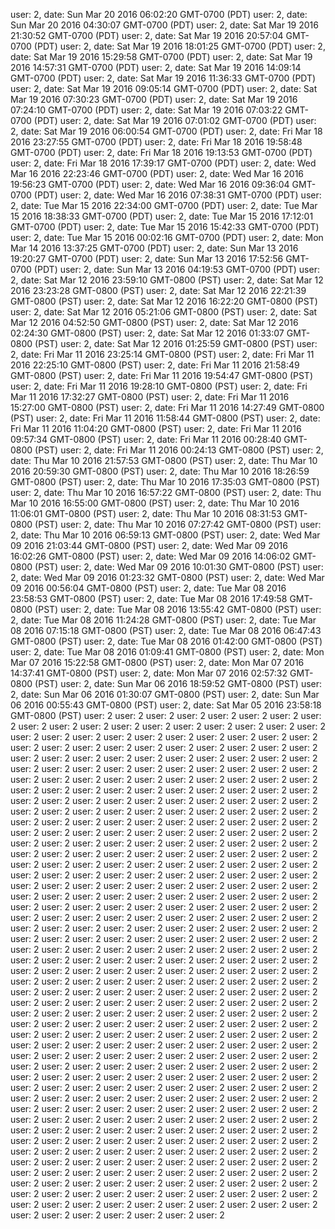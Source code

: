 user: 2, date: Sun Mar 20 2016 06:02:20 GMT-0700 (PDT)
user: 2, date: Sun Mar 20 2016 04:30:07 GMT-0700 (PDT)
user: 2, date: Sat Mar 19 2016 21:30:52 GMT-0700 (PDT)
user: 2, date: Sat Mar 19 2016 20:57:04 GMT-0700 (PDT)
user: 2, date: Sat Mar 19 2016 18:01:25 GMT-0700 (PDT)
user: 2, date: Sat Mar 19 2016 15:29:58 GMT-0700 (PDT)
user: 2, date: Sat Mar 19 2016 14:57:31 GMT-0700 (PDT)
user: 2, date: Sat Mar 19 2016 14:09:14 GMT-0700 (PDT)
user: 2, date: Sat Mar 19 2016 11:36:33 GMT-0700 (PDT)
user: 2, date: Sat Mar 19 2016 09:05:14 GMT-0700 (PDT)
user: 2, date: Sat Mar 19 2016 07:30:23 GMT-0700 (PDT)
user: 2, date: Sat Mar 19 2016 07:24:10 GMT-0700 (PDT)
user: 2, date: Sat Mar 19 2016 07:03:22 GMT-0700 (PDT)
user: 2, date: Sat Mar 19 2016 07:01:02 GMT-0700 (PDT)
user: 2, date: Sat Mar 19 2016 06:00:54 GMT-0700 (PDT)
user: 2, date: Fri Mar 18 2016 23:27:55 GMT-0700 (PDT)
user: 2, date: Fri Mar 18 2016 19:58:48 GMT-0700 (PDT)
user: 2, date: Fri Mar 18 2016 19:13:53 GMT-0700 (PDT)
user: 2, date: Fri Mar 18 2016 17:39:17 GMT-0700 (PDT)
user: 2, date: Wed Mar 16 2016 22:23:46 GMT-0700 (PDT)
user: 2, date: Wed Mar 16 2016 19:56:23 GMT-0700 (PDT)
user: 2, date: Wed Mar 16 2016 09:36:04 GMT-0700 (PDT)
user: 2, date: Wed Mar 16 2016 07:38:31 GMT-0700 (PDT)
user: 2, date: Tue Mar 15 2016 22:34:00 GMT-0700 (PDT)
user: 2, date: Tue Mar 15 2016 18:38:33 GMT-0700 (PDT)
user: 2, date: Tue Mar 15 2016 17:12:01 GMT-0700 (PDT)
user: 2, date: Tue Mar 15 2016 15:42:33 GMT-0700 (PDT)
user: 2, date: Tue Mar 15 2016 00:02:16 GMT-0700 (PDT)
user: 2, date: Mon Mar 14 2016 13:37:25 GMT-0700 (PDT)
user: 2, date: Sun Mar 13 2016 19:20:27 GMT-0700 (PDT)
user: 2, date: Sun Mar 13 2016 17:52:56 GMT-0700 (PDT)
user: 2, date: Sun Mar 13 2016 04:19:53 GMT-0700 (PDT)
user: 2, date: Sat Mar 12 2016 23:59:10 GMT-0800 (PST)
user: 2, date: Sat Mar 12 2016 23:23:28 GMT-0800 (PST)
user: 2, date: Sat Mar 12 2016 22:21:39 GMT-0800 (PST)
user: 2, date: Sat Mar 12 2016 16:22:20 GMT-0800 (PST)
user: 2, date: Sat Mar 12 2016 05:21:06 GMT-0800 (PST)
user: 2, date: Sat Mar 12 2016 04:52:50 GMT-0800 (PST)
user: 2, date: Sat Mar 12 2016 02:24:30 GMT-0800 (PST)
user: 2, date: Sat Mar 12 2016 01:33:07 GMT-0800 (PST)
user: 2, date: Sat Mar 12 2016 01:25:59 GMT-0800 (PST)
user: 2, date: Fri Mar 11 2016 23:25:14 GMT-0800 (PST)
user: 2, date: Fri Mar 11 2016 22:25:10 GMT-0800 (PST)
user: 2, date: Fri Mar 11 2016 21:58:49 GMT-0800 (PST)
user: 2, date: Fri Mar 11 2016 19:54:47 GMT-0800 (PST)
user: 2, date: Fri Mar 11 2016 19:28:10 GMT-0800 (PST)
user: 2, date: Fri Mar 11 2016 17:32:27 GMT-0800 (PST)
user: 2, date: Fri Mar 11 2016 15:27:00 GMT-0800 (PST)
user: 2, date: Fri Mar 11 2016 14:27:49 GMT-0800 (PST)
user: 2, date: Fri Mar 11 2016 11:58:44 GMT-0800 (PST)
user: 2, date: Fri Mar 11 2016 11:04:20 GMT-0800 (PST)
user: 2, date: Fri Mar 11 2016 09:57:34 GMT-0800 (PST)
user: 2, date: Fri Mar 11 2016 00:28:40 GMT-0800 (PST)
user: 2, date: Fri Mar 11 2016 00:24:13 GMT-0800 (PST)
user: 2, date: Thu Mar 10 2016 21:57:53 GMT-0800 (PST)
user: 2, date: Thu Mar 10 2016 20:59:30 GMT-0800 (PST)
user: 2, date: Thu Mar 10 2016 18:26:59 GMT-0800 (PST)
user: 2, date: Thu Mar 10 2016 17:35:03 GMT-0800 (PST)
user: 2, date: Thu Mar 10 2016 16:57:22 GMT-0800 (PST)
user: 2, date: Thu Mar 10 2016 16:55:00 GMT-0800 (PST)
user: 2, date: Thu Mar 10 2016 11:06:01 GMT-0800 (PST)
user: 2, date: Thu Mar 10 2016 08:31:53 GMT-0800 (PST)
user: 2, date: Thu Mar 10 2016 07:27:42 GMT-0800 (PST)
user: 2, date: Thu Mar 10 2016 06:59:13 GMT-0800 (PST)
user: 2, date: Wed Mar 09 2016 21:03:44 GMT-0800 (PST)
user: 2, date: Wed Mar 09 2016 16:02:26 GMT-0800 (PST)
user: 2, date: Wed Mar 09 2016 14:06:02 GMT-0800 (PST)
user: 2, date: Wed Mar 09 2016 10:01:30 GMT-0800 (PST)
user: 2, date: Wed Mar 09 2016 01:23:32 GMT-0800 (PST)
user: 2, date: Wed Mar 09 2016 00:56:04 GMT-0800 (PST)
user: 2, date: Tue Mar 08 2016 23:58:53 GMT-0800 (PST)
user: 2, date: Tue Mar 08 2016 17:49:58 GMT-0800 (PST)
user: 2, date: Tue Mar 08 2016 13:55:42 GMT-0800 (PST)
user: 2, date: Tue Mar 08 2016 11:24:28 GMT-0800 (PST)
user: 2, date: Tue Mar 08 2016 07:15:18 GMT-0800 (PST)
user: 2, date: Tue Mar 08 2016 06:47:43 GMT-0800 (PST)
user: 2, date: Tue Mar 08 2016 01:42:00 GMT-0800 (PST)
user: 2, date: Tue Mar 08 2016 01:09:41 GMT-0800 (PST)
user: 2, date: Mon Mar 07 2016 15:22:58 GMT-0800 (PST)
user: 2, date: Mon Mar 07 2016 14:37:41 GMT-0800 (PST)
user: 2, date: Mon Mar 07 2016 02:57:32 GMT-0800 (PST)
user: 2, date: Sun Mar 06 2016 18:59:52 GMT-0800 (PST)
user: 2, date: Sun Mar 06 2016 01:30:07 GMT-0800 (PST)
user: 2, date: Sun Mar 06 2016 00:55:43 GMT-0800 (PST)
user: 2, date: Sat Mar 05 2016 23:58:18 GMT-0800 (PST)
user: 2
user: 2
user: 2
user: 2
user: 2
user: 2
user: 2
user: 2
user: 2
user: 2
user: 2
user: 2
user: 2
user: 2
user: 2
user: 2
user: 2
user: 2
user: 2
user: 2
user: 2
user: 2
user: 2
user: 2
user: 2
user: 2
user: 2
user: 2
user: 2
user: 2
user: 2
user: 2
user: 2
user: 2
user: 2
user: 2
user: 2
user: 2
user: 2
user: 2
user: 2
user: 2
user: 2
user: 2
user: 2
user: 2
user: 2
user: 2
user: 2
user: 2
user: 2
user: 2
user: 2
user: 2
user: 2
user: 2
user: 2
user: 2
user: 2
user: 2
user: 2
user: 2
user: 2
user: 2
user: 2
user: 2
user: 2
user: 2
user: 2
user: 2
user: 2
user: 2
user: 2
user: 2
user: 2
user: 2
user: 2
user: 2
user: 2
user: 2
user: 2
user: 2
user: 2
user: 2
user: 2
user: 2
user: 2
user: 2
user: 2
user: 2
user: 2
user: 2
user: 2
user: 2
user: 2
user: 2
user: 2
user: 2
user: 2
user: 2
user: 2
user: 2
user: 2
user: 2
user: 2
user: 2
user: 2
user: 2
user: 2
user: 2
user: 2
user: 2
user: 2
user: 2
user: 2
user: 2
user: 2
user: 2
user: 2
user: 2
user: 2
user: 2
user: 2
user: 2
user: 2
user: 2
user: 2
user: 2
user: 2
user: 2
user: 2
user: 2
user: 2
user: 2
user: 2
user: 2
user: 2
user: 2
user: 2
user: 2
user: 2
user: 2
user: 2
user: 2
user: 2
user: 2
user: 2
user: 2
user: 2
user: 2
user: 2
user: 2
user: 2
user: 2
user: 2
user: 2
user: 2
user: 2
user: 2
user: 2
user: 2
user: 2
user: 2
user: 2
user: 2
user: 2
user: 2
user: 2
user: 2
user: 2
user: 2
user: 2
user: 2
user: 2
user: 2
user: 2
user: 2
user: 2
user: 2
user: 2
user: 2
user: 2
user: 2
user: 2
user: 2
user: 2
user: 2
user: 2
user: 2
user: 2
user: 2
user: 2
user: 2
user: 2
user: 2
user: 2
user: 2
user: 2
user: 2
user: 2
user: 2
user: 2
user: 2
user: 2
user: 2
user: 2
user: 2
user: 2
user: 2
user: 2
user: 2
user: 2
user: 2
user: 2
user: 2
user: 2
user: 2
user: 2
user: 2
user: 2
user: 2
user: 2
user: 2
user: 2
user: 2
user: 2
user: 2
user: 2
user: 2
user: 2
user: 2
user: 2
user: 2
user: 2
user: 2
user: 2
user: 2
user: 2
user: 2
user: 2
user: 2
user: 2
user: 2
user: 2
user: 2
user: 2
user: 2
user: 2
user: 2
user: 2
user: 2
user: 2
user: 2
user: 2
user: 2
user: 2
user: 2
user: 2
user: 2
user: 2
user: 2
user: 2
user: 2
user: 2
user: 2
user: 2
user: 2
user: 2
user: 2
user: 2
user: 2
user: 2
user: 2
user: 2
user: 2
user: 2
user: 2
user: 2
user: 2
user: 2
user: 2
user: 2
user: 2
user: 2
user: 2
user: 2
user: 2
user: 2
user: 2
user: 2
user: 2
user: 2
user: 2
user: 2
user: 2
user: 2
user: 2
user: 2
user: 2
user: 2
user: 2
user: 2
user: 2
user: 2
user: 2
user: 2
user: 2
user: 2
user: 2
user: 2
user: 2
user: 2
user: 2
user: 2
user: 2
user: 2
user: 2
user: 2
user: 2
user: 2
user: 2
user: 2
user: 2
user: 2
user: 2
user: 2
user: 2
user: 2
user: 2
user: 2
user: 2
user: 2
user: 2
user: 2
user: 2
user: 2
user: 2
user: 2
user: 2
user: 2
user: 2
user: 2
user: 2
user: 2
user: 2
user: 2
user: 2
user: 2
user: 2
user: 2
user: 2
user: 2
user: 2
user: 2
user: 2
user: 2
user: 2
user: 2
user: 2
user: 2
user: 2
user: 2
user: 2
user: 2
user: 2
user: 2
user: 2
user: 2
user: 2
user: 2
user: 2
user: 2
user: 2
user: 2
user: 2
user: 2
user: 2
user: 2
user: 2
user: 2
user: 2
user: 2
user: 2
user: 2
user: 2
user: 2
user: 2
user: 2
user: 2
user: 2
user: 2
user: 2
user: 2
user: 2
user: 2
user: 2
user: 2
user: 2
user: 2
user: 2
user: 2
user: 2
user: 2
user: 2
user: 2
user: 2
user: 2
user: 2
user: 2
user: 2
user: 2
user: 2
user: 2
user: 2
user: 2
user: 2
user: 2
user: 2
user: 2
user: 2
user: 2
user: 2
user: 2
user: 2
user: 2
user: 2
user: 2
user: 2
user: 2
user: 2
user: 2
user: 2
user: 2
user: 2
user: 2
user: 2
user: 2
user: 2
user: 2
user: 2
user: 2
user: 2
user: 2
user: 2
user: 2
user: 2
user: 2
user: 2
user: 2
user: 2
user: 2
user: 2
user: 2
user: 2
user: 2
user: 2
user: 2
user: 2
user: 2
user: 2
user: 2
user: 2
user: 2
user: 2
user: 2
user: 2
user: 2
user: 2
user: 2
user: 2
user: 2
user: 2
user: 2
user: 2
user: 2
